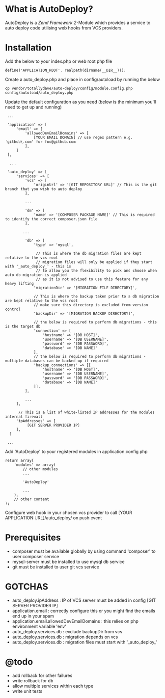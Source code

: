 # What is AutoDeploy?
AutoDeploy is a *Zend Framework 2*-Module which provides a service to auto deploy code utilising web hooks from VCS providers.

# Installation

Add the below to your index.php or web root php file
```
define('APPLICATION_ROOT', realpath(dirname(__DIR__)));
```

Create a auto_deploy.php and place in config/autoload by running the below
```
cp vendor/totallydave/auto-deploy/config/module.config.php config/autoload/auto_deploy.php
```

Update the default configuration as you need (below is the minimum you'll need to get up and running)
```
 ...

 'application' => [
     'email' => [
         'allowedDevEmailDomains' => [
             [YOUR EMAIL DOMAIN] // use regex pattern e.g. 'github\.com' for foo@github.com
         ],
     ]
 ],

  ...

 'auto_deploy' => [
     'services' => [
         'vcs' => [
             'originUrl' => '[GIT REPOSITORY URL]' // This is the git branch that you wish to auto deploy
         ],

         ...

         'dm' => [
             'name' => '[COMPOSER PACKAGE NAME]' // This is required to identify the correct composer.json file
         ],

        ...

         'db' => [
             'type' => 'mysql',

              // This is where the db migration files are kept relative to the vcs root
              // migration files will only be applied if they start with '_auto_deploy_' - this is
              // to allow you the flexibility to pick and choose when auto db migration is applied
              // as it is not advised to use this feature for any heavy lifting
             'migrationDir' => '[MIGRATION FILE DIRECTORY]',

             // This is where the backup taken prior to a db migration are kept relative to the vcs root
             // make sure this directory is excluded from version control
             'backupDir' => '[MIGRATION BACKUP DIRECTORY]',

             // the below is required to perform db migrations - this is the target db
             'connection' => [
                 'hostname' => '[DB HOST]',
                 'username' => '[DB USERNAME]',
                 'password' => '[DB PASSWORD]',
                 'database' => '[DB NAME]'
             ],
             // the below is required to perform db migrations - multiple databases can be backed up if required
             'backup_connections' => [[
                 'hostname' => '[DB HOST]',
                 'username' => '[DB USERNAME]',
                 'password' => '[DB PASSWORD]',
                 'database' => '[DB NAME]'
             ]],
         ],

         ...
     ],

      // This is a list of white-listed IP addresses for the modules internal firewall
     'ipAddresses' => [
          [GIT SERVER PROVIDER IP]
     ],
  ]

 ...
```

Add 'AutoDeploy' to your registered modules in application.config.php
```
return array(
    'modules' => array(
        // other modules
        ...

        'AutoDeploy'

        ...
    ),
    // other content
);

```

Configure web hook in your chosen vcs provider to call [YOUR APPLICATION URL]/auto_deploy/ on push event

# Prerequisites
- composer must be available globally by using command 'composer' to user composer service
- mysql-server must be installed to use mysql db service
- git must be installed to user git vcs service

# GOTCHAS
- auto_deploy.ipAddress : IP of VCS server must be added in config [GIT SERVER PROVIDER IP]
- application.email : correctly configure this or you might find the emails end up in your spam
- application.email.allowedDevEmailDomains : this relies on php environment variable 'env'
- auto_deploy.services.db : exclude backupDir from vcs
- auto_deploy.services.db : migration depends on vcs
- auto_deploy.services.db : migration files must start with '\_auto_deploy\_'

# @todo
- add rollback for other failures
- write rollback for db
- allow multiple services within each type
- write unit tests

